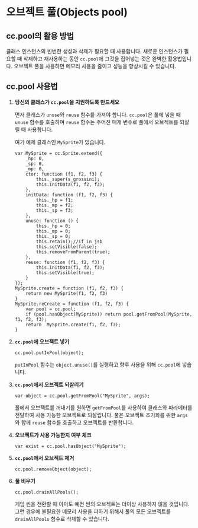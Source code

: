 오브젝트 풀(Objects pool)
=====

## cc.pool의 활용 방법

클래스 인스턴스의 빈번한 생성과 삭제가 필요할 때 사용합니다. 새로운 인스턴스가 필요할 때 삭제하고 재사용하는 동안 `cc.pool`에 그것을 집어넣는 것은 완벽한 활용법입니다. 오브젝트 풀을 사용하면 메모리 사용을 줄이고 성능을 향상시킬 수 있습니다.
 
## cc.pool 사용법
 
1. **당신의 클래스가 `cc.pool`을 지원하도록 만드세요**

    먼저 클래스가 `unuse`와 `reuse` 함수를 가져야 합니다. `cc.pool`은 풀에 넣을 때 `unuse` 함수를 호출하며 `reuse` 함수는 주어진 매개 변수로 풀에서 오브젝트를 되살릴 때 사용합니다.

    여기 예제 클래스인 `MySprite`가 있습니다.

    ```
	var MySprite = cc.Sprite.extend({
		_hp: 0,
		_sp: 0,
		_mp: 0,
		ctor: function (f1, f2, f3) {
    		this._super(s_grossini);
    		this.initData(f1, f2, f3);
		},
		initData: function (f1, f2, f3) {
    		this._hp = f1;
    		this._mp = f2;
    		this._sp = f3;
		},
		unuse: function () {
    		this._hp = 0;
    		this._mp = 0;
    		this._sp = 0;
    		this.retain();//if in jsb
    		this.setVisible(false);
    		this.removeFromParent(true);
		},
		reuse: function (f1, f2, f3) {
    		this.initData(f1, f2, f3);
    		this.setVisible(true);
		}
	});	
    MySprite.create = function (f1, f2, f3) {
        return new MySprite(f1, f2, f3)
    }
    MySprite.reCreate = function (f1, f2, f3) {
        var pool = cc.pool;
        if (pool.hasObject(MySprite)) return pool.getFromPool(MySprite, f1, f2, f3);
        return  MySprite.create(f1, f2, f3);
    }
    ```

2. **`cc.pool`에 오브젝트 넣기**

    ```
    cc.pool.putInPool(object);
    ```

    `putInPool` 함수는 `object.unuse()`를 실행하고 향후 사용을 위해 `cc.pool`에 넣습니다.

3. **`cc.pool`에서 오브젝트 되살리기**

    ```
    var object = cc.pool.getFromPool("MySprite", args);
    ```

    풀에서 오브젝트를 꺼내기를 원하면 `getFromPool`를 사용하여 클래스와 파라메터를 전달하여 사용 가능한 오브젝트로 되살립니다. 풀은 오브젝트 초기화를 위한 `args`와 함께 `reuse` 함수를 호출하고 오브젝트를 반환합니다.

4. **오브젝트가 사용 가능한지 여부 체크**

    ```
    var exist = cc.pool.hasObject("MySprite");
    ```

5. **`cc.pool`에서 오브젝트 제거**

    ```
    cc.pool.removeObject(object);
    ```

6. **풀 비우기**

    ```
    cc.pool.drainAllPools();
    ```
    
    게임 씬을 전환할 때 아마도 예전 씬의 오브젝트는 더이상 사용하지 않을 것입니다. 그런 경우에 불필요한 메모리 사용을 피하기 위해서 풀의 모든 오브젝트를 `drainAllPools` 함수로 삭제할 수 있습니다.
